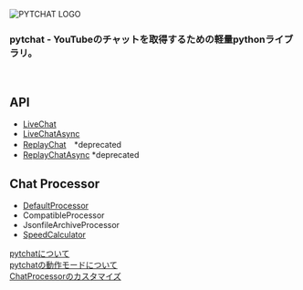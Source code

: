 ![PYTCHAT LOGO](https://taizan-hokuto.github.io/statics/LOGO.png) 
### pytchat - YouTubeのチャットを取得するための軽量pythonライブラリ。
<br>

## API
 * [LiveChat](https://github.com/taizan-hokuto/pytchat/wiki/LiveChat-:)
 * [LiveChatAsync](https://github.com/taizan-hokuto/pytchat/wiki/LiveChatAsync-:)
 * [ReplayChat](https://github.com/taizan-hokuto/pytchat/wiki/ReplayChat)　*deprecated
 * [ReplayChatAsync](https://github.com/taizan-hokuto/pytchat/wiki/ReplayChatAsync) *deprecated
## Chat Processor
 * [DefaultProcessor](https://github.com/taizan-hokuto/pytchat/wiki/DefaultProcessor-:)
 * CompatibleProcessor
 * JsonfileArchiveProcessor
 * [SpeedCalculator](https://github.com/taizan-hokuto/pytchat/wiki/SpeedCalculator-:)

[pytchatについて](https://github.com/taizan-hokuto/pytchat/wiki/feature)<br>
[pytchatの動作モードについて](https://github.com/taizan-hokuto/pytchat/wiki/pytchat%E3%81%AE%E5%8B%95%E4%BD%9C%E3%83%A2%E3%83%BC%E3%83%89)
<br>
[ChatProcessorのカスタマイズ](https://github.com/taizan-hokuto/pytchat/wiki/ChatProcessor%E3%81%AE%E3%82%AB%E3%82%B9%E3%82%BF%E3%83%9E%E3%82%A4%E3%82%BA)

